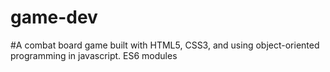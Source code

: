 # game-dev
#A combat board game built with HTML5, CSS3, and using object-oriented programming in javascript. ES6 modules
